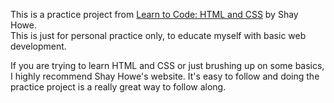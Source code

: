 This is a practice project from [Learn to Code: HTML and CSS](learn.shayhowe.com) by Shay Howe.<br/>
This is just for personal practice only, to educate myself with basic web development.

<p> If you are trying to learn HTML and CSS or just brushing up on some basics, I highly recommend Shay Howe's website. It's easy to follow and doing the practice project is a really great way to follow along.<p>
